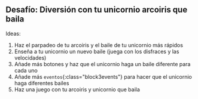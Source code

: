 ## Desafío: Diversión con tu unicornio arcoiris que baila

Ideas:

1. Haz el parpadeo de tu arcoiris y el baile de tu unicornio más rápidos
2. Enseña a tu unicornio un nuevo baile (juega con los disfraces y las velocidades)
3. Añade más botones y haz que el unicornio haga un baile diferente para cada uno
4. Añade más `eventos`{:class="block3events"} para hacer que el unicornio haga diferentes bailes
5. Haz una juego con tu arcoiris y unicornio que baila